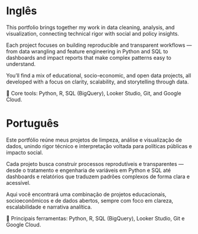 # Inglês

This portfolio brings together my work in data cleaning, analysis, and visualization, connecting technical rigor with social and policy insights.

Each project focuses on building reproducible and transparent workflows — from data wrangling and feature engineering in Python and SQL to dashboards and impact reports that make complex patterns easy to understand.

You’ll find a mix of educational, socio-economic, and open data projects, all developed with a focus on clarity, scalability, and storytelling through data.

🧠 Core tools: Python, R, SQL (BigQuery), Looker Studio, Git, and Google Cloud.

# Português

Este portfólio reúne meus projetos de limpeza, análise e visualização de dados, unindo rigor técnico e interpretação voltada para políticas públicas e impacto social.

Cada projeto busca construir processos reprodutíveis e transparentes — desde o tratamento e engenharia de variáveis em Python e SQL até dashboards e relatórios que traduzem padrões complexos de forma clara e acessível.

Aqui você encontrará uma combinação de projetos educacionais, socioeconômicos e de dados abertos, sempre com foco em clareza, escalabilidade e narrativa analítica.

🧠 Principais ferramentas: Python, R, SQL (BigQuery), Looker Studio, Git e Google Cloud.
